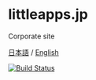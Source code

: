 littleapps.jp
=============

Corporate site

[日本語] / [English]

[![Build Status](https://travis-ci.org/littleapps/littleapps.github.com.png?branch=source)](https://travis-ci.org/ngs/sources.ngs.io)


[日本語]: http://littleapps.jp/ja/
[English]: http://littleapps.jp/
